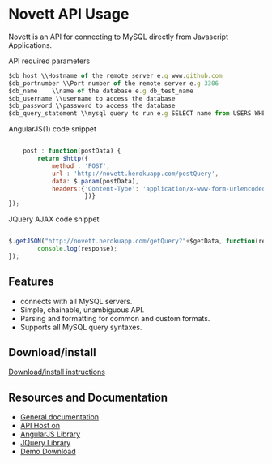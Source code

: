 # Novett API Usage


Novett is an API for connecting to MySQL directly from Javascript Applications.

API required parameters

```js
$db_host \\Hostname of the remote server e.g www.github.com
$db_portnumber \\Port number of the remote server e.g 3306
$db_name    \\name of the database e.g db_test_name
$db_username \\username to access the database
$db_password \\password to access the database
$db_query_statement \\mysql query to run e.g SELECT name from USERS WHERE id = 3
```

AngularJS(1) code snippet

```js

    post : function(postData) {		
		return $http({
			method : 'POST', 
			url : 'http://novett.herokuapp.com/postQuery', 
			data: $.param(postData), 
			headers:{'Content-Type': 'application/x-www-form-urlencoded'}
                     })}
});
```

JQuery AJAX code snippet

```js

$.getJSON("http://novett.herokuapp.com/getQuery?"+$getData, function(response){ 
        console.log(response);
});
```
## Features
 * connects with all MySQL servers.
 * Simple, chainable, unambiguous API.
 * Parsing and formatting for common and custom formats.
 * Supports all MySQL query syntaxes.

## Download/install

[Download/install instructions](https://github.com/omoniyi289/JS-to-MySQL-API/archive/master.zip)

## Resources and Documentation

* [General documentation](https://github.com/omoniyi289/JS-to-MySQL-API/wiki)
* [API Host on](http://novett.herokuapp.com)
* [AngularJS Library](https://ajax.googleapis.com/ajax/libs/angularjs/1.5.6/angular.min.js)
* [JQuery Library](https://moment.github.io/luxon/docs/manual/faq/moment.html)
* [Demo Download](https://github.com/omoniyi289/JS-to-MySQL-API/archive/master.zip)



    


